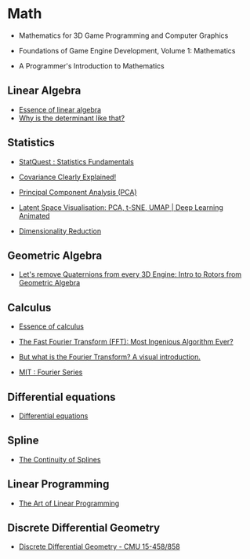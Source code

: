 # Math

* Mathematics for 3D Game Programming and Computer Graphics
* Foundations of Game Engine Development, Volume 1: Mathematics

* A Programmer's Introduction to Mathematics

## Linear Algebra

* [Essence of linear algebra](https://www.youtube.com/playlist?list=PLZHQObOWTQDPD3MizzM2xVFitgF8hE_ab)
* [Why is the determinant like that?](https://www.youtube.com/watch?v=Sv7VseMsOQc)

## Statistics

* [StatQuest : Statistics Fundamentals](https://www.youtube.com/playlist?list=PLblh5JKOoLUK0FLuzwntyYI10UQFUhsY9)

* [Covariance Clearly Explained!](https://www.youtube.com/watch?v=TPcAnExkWwQ)
* [Principal Component Analysis (PCA)](https://www.youtube.com/watch?v=g-Hb26agBFg)
* [Latent Space Visualisation: PCA, t-SNE, UMAP | Deep Learning Animated](https://www.youtube.com/watch?v=o_cAOa5fMhE)
* [Dimensionality Reduction](https://www.youtube.com/playlist?list=PLV8yxwGOxvvoJ87mFL27k7XSDq_lF3pD5)

## Geometric Algebra

* [Let's remove Quaternions from every 3D Engine: Intro to Rotors from Geometric Algebra](https://www.youtube.com/watch?v=Idlv83CxP-8&t=903s)

## Calculus

* [Essence of calculus](https://www.youtube.com/playlist?list=PLZHQObOWTQDMsr9K-rj53DwVRMYO3t5Yr)

* [The Fast Fourier Transform (FFT): Most Ingenious Algorithm Ever?](https://www.youtube.com/watch?v=h7apO7q16V0)
* [But what is the Fourier Transform? A visual introduction.](https://www.youtube.com/watch?v=spUNpyF58BY)
* [MIT : Fourier Series](https://www.youtube.com/watch?v=vA9dfINW4Rg)

## Differential equations

* [Differential equations](https://www.youtube.com/playlist?list=PLZHQObOWTQDNPOjrT6KVlfJuKtYTftqH6)

## Spline

* [The Continuity of Splines](https://www.youtube.com/watch?v=jvPPXbo87ds)

## Linear Programming

* [The Art of Linear Programming](https://www.youtube.com/watch?v=E72DWgKP_1Y)

## Discrete Differential Geometry

* [Discrete Differential Geometry - CMU 15-458/858](https://www.youtube.com/playlist?list=PL9_jI1bdZmz0hIrNCMQW1YmZysAiIYSSS)
